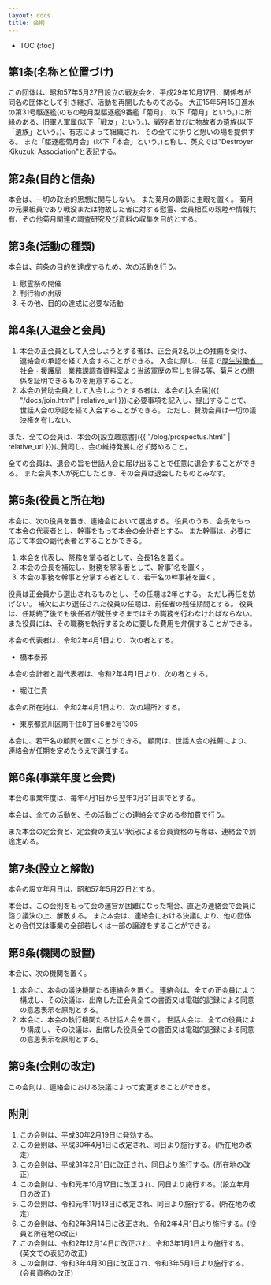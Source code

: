 ```yaml
---
layout: docs
title: 会則
---
```


- TOC
{:toc}

## 第1条(名称と位置づけ)
この団体は、昭和57年5月27日設立の戦友会を、平成29年10月17日、関係者が同名の団体として引き継ぎ、活動を再開したものである。
大正15年5月15日進水の第31号駆逐艦(のちの睦月型駆逐艦9番艦「菊月」、以下「菊月」という。)に所縁のある、旧軍人軍属(以下「戦友」という。)、戦歿者並びに物故者の遺族(以下「遺族」という。)、有志によって組織され、その全てに祈りと憩いの場を提供する。
また「駆逐艦菊月会」(以下「本会」という。)と称し、英文では"Destroyer Kikuzuki Association"と表記する。

## 第2条(目的と信条)
本会は、一切の政治的思想に関与しない。
また菊月の顕彰に主眼を置く。
菊月の元乗組員であり戦没または物故した者に対する慰霊、会員相互の親睦や情報共有、その他菊月関連の調査研究及び資料の収集を目的とする。

## 第3条(活動の種類)
本会は、前条の目的を達成するため、次の活動を行う。
1. 慰霊祭の開催
1. 刊行物の出版
1. その他、目的の達成に必要な活動

## 第4条(入退会と会員)
1. 本会の正会員として入会しようとする者は、正会員2名以上の推薦を受け、連絡会の承認を経て入会することができる。
入会に際し、任意で[厚生労働省　社会・援護局　業務課調査資料室](http://www.mhlw.go.jp/stf/seisakunitsuite/bunya/0000093051.html)より当該軍歴の写しを得る等、菊月との関係を証明できるものを用意すること。
1. 本会の賛助会員として入会しようとする者は、本会の[入会届]({{ "/docs/join.html" | relative_url }})に必要事項を記入し、提出することで、世話人会の承認を経て入会することができる。
ただし、賛助会員は一切の議決権を有しない。

また、全ての会員は、本会の[設立趣意書]({{ "/blog/prospectus.html" | relative_url }})に賛同し、会の維持発展に必ず努めること。

全ての会員は、退会の旨を世話人会に届け出ることで任意に退会することができる。
また会員本人が死亡したとき、その会員は退会したものとみなす。

## 第5条(役員と所在地)
本会に、次の役員を置き、連絡会において選出する。
役員のうち、会長をもって本会の代表者とし、幹事をもって本会の会計者とする。
また幹事は、必要に応じて本会の副代表者とすることができる。
1. 本会を代表し、祭務を掌る者として、会長1名を置く。
1. 本会の会長を補佐し、財務を掌る者として、幹事1名を置く。
1. 本会の事務を幹事と分掌する者として、若干名の幹事補を置く。

役員は正会員から選出されるものとし、その任期は2年とする。
ただし再任を妨げない。
補欠により選任された役員の任期は、前任者の残任期間とする。
役員は、任期終了後でも後任者が就任するまではその職務を行わなければならない。
また役員には、その職務を執行するために要した費用を弁償することができる。

本会の代表者は、令和2年4月1日より、次の者とする。
- 橋本泰邦

本会の会計者と副代表者は、令和2年4月1日より、次の者とする。
- 堀江仁貴

本会の所在地は、令和2年4月1日より、次の場所とする。
- 東京都荒川区南千住8丁目6番2号1305

本会に、若干名の顧問を置くことができる。
顧問は、世話人会の推薦により、連絡会が任期を定めたうえで選任する。

## 第6条(事業年度と会費)
本会の事業年度は、毎年4月1日から翌年3月31日までとする。

本会は、全ての活動を、その活動ごとの連絡会で定める参加費で行う。

また本会の定会費と、定会費の支払い状況による会員資格の与奪は、連絡会で別途定める。

## 第7条(設立と解散)
本会の設立年月日は、昭和57年5月27日とする。

本会は、この会則をもって会の運営が困難になった場合、直近の連絡会で会員に諮り議決の上、解散する。
また本会は、連絡会における決議により、他の団体との合併又は事業の全部若しくは一部の譲渡をすることができる。

## 第8条(機関の設置)
本会に、次の機関を置く。
1. 本会に、本会の議決機関たる連絡会を置く。
連絡会は、全ての正会員により構成し、その決議は、出席した正会員全ての書面又は電磁的記録による同意の意思表示を原則とする。
1. 本会に、本会の執行機関たる世話人会を置く。
世話人会は、全ての役員により構成し、その決議は、出席した役員全ての書面又は電磁的記録による同意の意思表示を原則とする。

## 第9条(会則の改定)
この会則は、連絡会における決議によって変更することができる。

## 附則
1. この会則は、平成30年2月19日に発効する。
1. この会則は、平成30年4月1日に改定され、同日より施行する。(所在地の改定)
1. この会則は、平成31年2月1日に改正され、同日より施行する。(所在地の改正)
1. この会則は、令和元年10月17日に改正され、同日より施行する。(設立年月日の改正)
1. この会則は、令和元年11月13日に改定され、同日より施行する。(所在地の改定)
1. この会則は、令和2年3月14日に改正され、令和2年4月1日より施行する。(役員と所在地の改正)
1. この会則は、令和2年12月14日に改正され、令和3年1月1日より施行する。(英文での表記の改正)
1. この会則は、令和3年4月30日に改正され、令和3年5月1日より施行する。(会員資格の改正)

